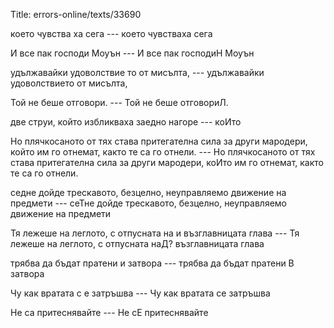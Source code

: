 Title: errors-online/texts/33690

което чувства ха сега --- което чувстваха сега

И все пак господи Моуън --- И все пак господиН Моуън

удължавайки удоволствие то от мисълта, --- удължавайки удоволствието от мисълта,

Той не беше отговори. --- Той не беше отговориЛ.

две струи, който избликваха заедно нагоре --- коИто

Но плячкосаното от тях става притегателна сила за други мародери, който им го отнемат, както те са го отнели. --- Но плячкосаното от тях става притегателна сила за други мародери, коИто им го отнемат, както те са го отнели.

седне дойде трескавото, безцелно, неуправляемо движение на предмети --- сеТне дойде трескавото, безцелно, неуправляемо движение на предмети

Тя лежеше на леглото, с отпусната на и възглавницата глава --- Тя лежеше на леглото, с отпусната наД? възглавницата глава

трябва да бъдат пратени и затвора --- трябва да бъдат пратени В затвора

Чу как вратата с е затръшва --- Чу как вратата се затръшва

Не са притеснявайте --- Не сЕ притеснявайте
